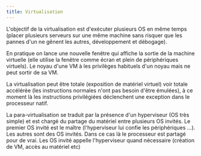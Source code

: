 ```yaml
---
title: Virtualisation
---
```


L'objectif de la virtualisation est d'exécuter plusieurs OS en même temps
(placer plusieurs serveurs sur une même machine sans risquer que les pannes d'un
ne gênent les autres, développement et débogage). 

En pratique on lance une nouvelle fenêtre qui affiche la sortie de la machine
virtuelle (elle utilise la fenêtre comme écran et plein de périphériques
virtuels). Le noyau d'une VM à les privilèges habituels d'un noyau mais ne peut
sortir de sa VM. 

La virtualisation peut être totale (exposition de matériel virtuel) voir totale
accélérée (les instructions normales n'ont pas besoin d'être émulées), à ce
moment là les instructions privilégiées déclenchent une exception dans le
processeur natif.

La para-virtualisation se traduit par la présence d'un hyperviseur (OS très
simple) et est chargé du partage du matériel entre plusieurs OS invités. Le
premier OS invité est le maître (l'hyperviseur lui confie les périphériques
...). Les autres sont des OS invités. Dans ce cas là le processeur est partagé
pour de vrai. Les OS invité appelle l'hyperviseur quand nécessaire (création de
VM, accès au matériel etc) 
